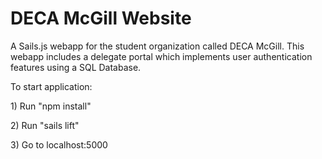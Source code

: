 # DECA McGill Website

<p>A Sails.js webapp for the student organization called DECA McGill. This webapp includes a delegate portal which implements user authentication features using a SQL Database.</p>
<p>To start application:</p>
<p>1) Run "npm install"</p>
<p>2) Run "sails lift"</p>
<p>3) Go to localhost:5000</p>

